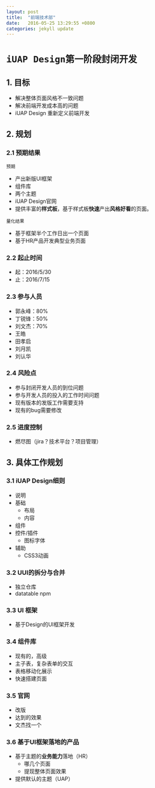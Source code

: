 ```yaml
---
layout: post
title:  "前端技术部"
date:   2016-05-25 13:29:55 +0800
categories: jekyll update
---
```

# `iUAP Design第一阶段封闭开发`

## 1. 目标

- 解决整体页面风格不一致问题
- 解决前端开发成本高的问题
- iUAP Design 重新定义前端开发

## 2. 规划

### 2.1 预期结果

`预期`

- 产出新版UI框架
- 组件库
- 两个主题
- iUAP Design官网
- 提供丰富的**样式板**，基于样式板**快速**产出**风格好看**的页面。

`量化结果`

- 基于框架半个工作日出一个页面
- 基于HR产品开发典型业务页面

### 2.2 起止时间

- 起：2016/5/30
- 止：2016/7/15


### 2.3 参与人员

- 郭永峰：80%
- 丁锐锋：50%
- 刘文杰：70%
- 王皓
- 田孝启
- 刘月凯
- 刘认华

### 2.4 风险点

- 参与封闭开发人员的到位问题
- 参与开发人员的投入的工作时间问题
- 现有版本的发版工作需要支持
- 现有的bug需要修改

### 2.5 进度控制

- 燃尽图（jira？技术平台？项目管理）

## 3. 具体工作规划

### 3.1 iUAP Design细则

- 说明
- 基础
	- 布局
	- 内容
- 组件
- 控件/插件
	- 图标字体
- 辅助
	- CSS3动画

### 3.2 UUI的拆分与合并
- 独立仓库
- datatable npm

### 3.3 UI 框架

- 基于Design的UI框架开发

### 3.4 组件库

- 现有的，高级
- 主子表，复杂表单的交互
- 表格移动化展示
- 快速搭建页面

### 3.5 官网

- 改版
- 达到的效果
- 文杰找一个

### 3.6 基于UI框架落地的产品

- 基于主题的**业务能力**落地（HR）
	- 哪几个页面
	- 提现整体页面效果
- 提供默认的主题（UAP）
